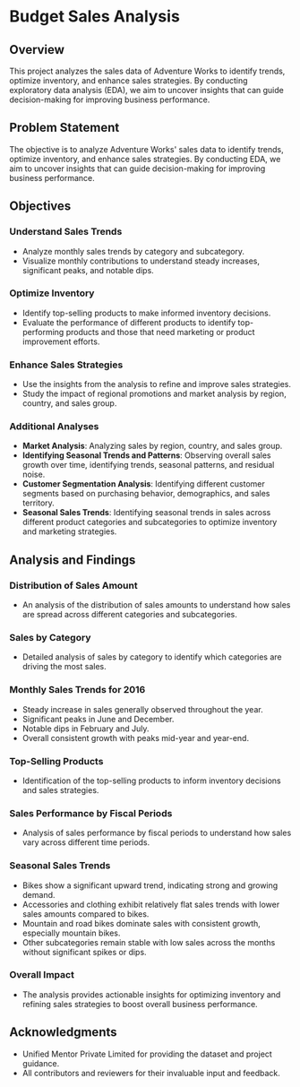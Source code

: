 # Budget Sales Analysis

## Overview

This project analyzes the sales data of Adventure Works to identify trends, optimize inventory, and enhance sales strategies. By conducting exploratory data analysis (EDA), we aim to uncover insights that can guide decision-making for improving business performance.

## Problem Statement

The objective is to analyze Adventure Works' sales data to identify trends, optimize inventory, and enhance sales strategies. By conducting EDA, we aim to uncover insights that can guide decision-making for improving business performance.

## Objectives

### Understand Sales Trends
- Analyze monthly sales trends by category and subcategory.
- Visualize monthly contributions to understand steady increases, significant peaks, and notable dips.

### Optimize Inventory
- Identify top-selling products to make informed inventory decisions.
- Evaluate the performance of different products to identify top-performing products and those that need marketing or product improvement efforts.

### Enhance Sales Strategies
- Use the insights from the analysis to refine and improve sales strategies.
- Study the impact of regional promotions and market analysis by region, country, and sales group.

### Additional Analyses
- **Market Analysis**: Analyzing sales by region, country, and sales group.
- **Identifying Seasonal Trends and Patterns**: Observing overall sales growth over time, identifying trends, seasonal patterns, and residual noise.
- **Customer Segmentation Analysis**: Identifying different customer segments based on purchasing behavior, demographics, and sales territory.
- **Seasonal Sales Trends**: Identifying seasonal trends in sales across different product categories and subcategories to optimize inventory and marketing strategies.

## Analysis and Findings

### Distribution of Sales Amount
- An analysis of the distribution of sales amounts to understand how sales are spread across different categories and subcategories.

### Sales by Category
- Detailed analysis of sales by category to identify which categories are driving the most sales.

### Monthly Sales Trends for 2016
- Steady increase in sales generally observed throughout the year.
- Significant peaks in June and December.
- Notable dips in February and July.
- Overall consistent growth with peaks mid-year and year-end.

### Top-Selling Products
- Identification of the top-selling products to inform inventory decisions and sales strategies.

### Sales Performance by Fiscal Periods
- Analysis of sales performance by fiscal periods to understand how sales vary across different time periods.

### Seasonal Sales Trends
- Bikes show a significant upward trend, indicating strong and growing demand.
- Accessories and clothing exhibit relatively flat sales trends with lower sales amounts compared to bikes.
- Mountain and road bikes dominate sales with consistent growth, especially mountain bikes.
- Other subcategories remain stable with low sales across the months without significant spikes or dips.

### Overall Impact
- The analysis provides actionable insights for optimizing inventory and refining sales strategies to boost overall business performance.


## Acknowledgments
- Unified Mentor Private Limited for providing the dataset and project guidance.
- All contributors and reviewers for their invaluable input and feedback.

